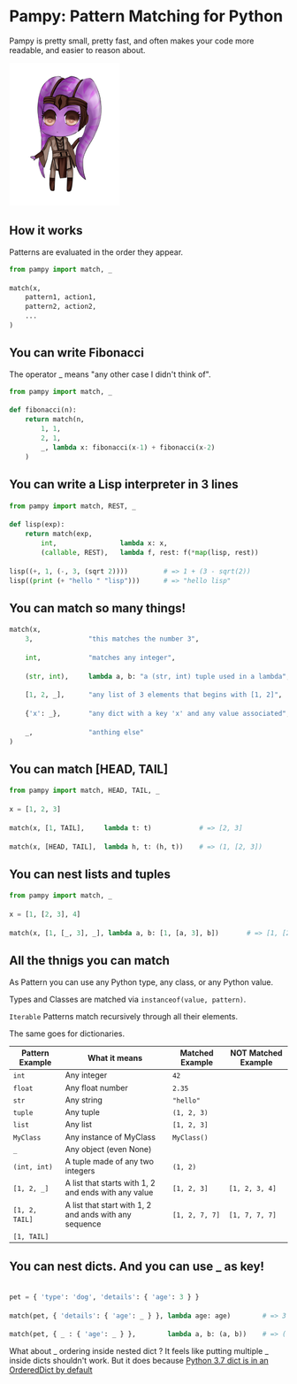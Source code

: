 # Pampy: Pattern Matching for Python
Pampy is pretty small, pretty fast, and often makes your code more readable, and easier to reason about.

![Pampy logo](imgs/pampy.png "Pampy in Start Wars")

## How it works

Patterns are evaluated in the order they appear.

```python
from pampy import match, _

match(x,
    pattern1, action1,
    pattern2, action2,
    ...
)
```


## You can write Fibonacci
The operator _ means "any other case I didn't think of".

```python
from pampy import match, _

def fibonacci(n):
    return match(n,
        1, 1,
        2, 1,
        _, lambda x: fibonacci(x-1) + fibonacci(x-2)
    )
```

## You can write a Lisp interpreter in 3 lines

```python
from pampy import match, REST, _

def lisp(exp):
    return match(exp,
        int,                lambda x: x,
        (callable, REST),   lambda f, rest: f(*map(lisp, rest))

lisp((+, 1, (-, 3, (sqrt 2))))         # => 1 + (3 - sqrt(2))
lisp((print (+ "hello " "lisp")))      # => "hello lisp"

```

## You can match so many things!

```python
match(x,
    3,              "this matches the number 3",

    int,            "matches any integer",

    (str, int),     lambda a, b: "a (str, int) tuple used in a lambda",

    [1, 2, _],      "any list of 3 elements that begins with [1, 2]",

    {'x': _},       "any dict with a key 'x' and any value associated",

    _,              "anthing else"
)
```

## You can match [HEAD, TAIL]

```python
from pampy import match, HEAD, TAIL, _

x = [1, 2, 3]

match(x, [1, TAIL],     lambda t: t)            # => [2, 3]

match(x, [HEAD, TAIL],  lambda h, t: (h, t))    # => (1, [2, 3])

```

## You can nest lists and tuples

```python
from pampy import match, _

x = [1, [2, 3], 4]

match(x, [1, [_, 3], _], lambda a, b: [1, [a, 3], b])       # => [1, [2, 3], 4]
```

## All the thnigs you can match

As Pattern you can use any Python type, any class, or any Python value. 

Types and Classes are matched via `instanceof(value, pattern)`.

`Iterable` Patterns match recursively through all their elements. 

The same goes for dictionaries.

| Pattern Example | What it means | Matched Example | NOT Matched Example |
| --------------- | --------------| --------------- | ------------------- |
| `int` | Any integer | `42` |
| `float` | Any float number | `2.35` |
| `str` | Any string | `"hello"` |
| `tuple` | Any tuple | `(1, 2, 3)` |
| `list` | Any list | `[1, 2, 3]` |
| `MyClass` | Any instance of MyClass | `MyClass()` | 
| `_` | Any object (even None) | 
| `(int, int)` | A tuple made of any two integers | `(1, 2)` 
| `[1, 2, _]`  | A list that starts with 1, 2 and ends with any value | `[1, 2, 3]` | `[1, 2, 3, 4]` |
| `[1, 2, TAIL]` | A list that start with 1, 2 and ands with any sequence | `[1, 2, 7, 7]` | `[1, 7, 7, 7]` |
| `[1, TAIL]` | 


## You can nest dicts. And you can use _ as key!

```python

pet = { 'type': 'dog', 'details': { 'age': 3 } }

match(pet, { 'details': { 'age': _ } }, lambda age: age)        # => 3

match(pet, { _ : { 'age': _ } },        lambda a, b: (a, b))    # => ('details', 3)
```

What about _ ordering inside nested dict ?
It feels like putting multiple _ inside dicts shouldn't work.
But it does because
[Python 3.7 dict is in an OrderedDict by default](https://mail.python.org/pipermail/python-dev/2017-December/151283.html)


<!--
## You can go crazy, and implement match with match itself
...


## Install

It works for both python2 and python3. To install it:

```$ pip install pampy```

or
```$ pip3 install pampy```

or
```$ easy_install pampy```-->


